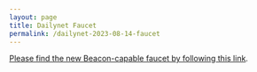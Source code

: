```yaml
---
layout: page
title: Dailynet Faucet
permalink: /dailynet-2023-08-14-faucet
---
```


[Please find the new Beacon-capable faucet by following this link](https://faucet.dailynet-2023-08-14.teztnets.xyz).
